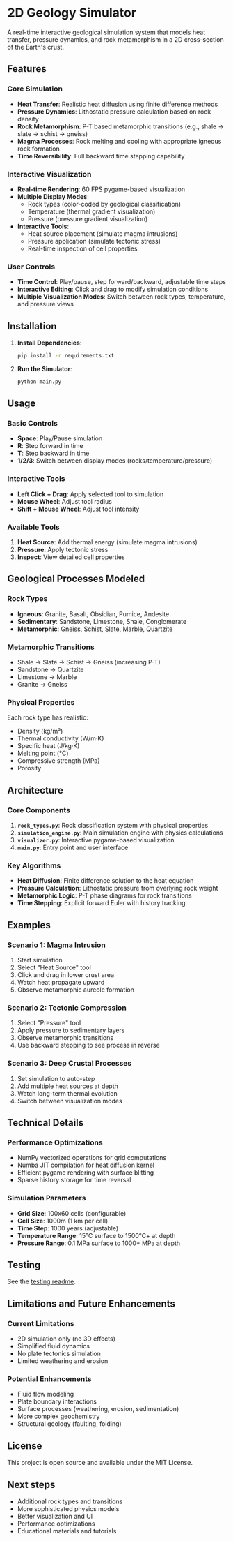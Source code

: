 # 2D Geology Simulator

A real-time interactive geological simulation system that models heat transfer, pressure dynamics, and rock metamorphism in a 2D cross-section of the Earth's crust.

## Features

### Core Simulation
- **Heat Transfer**: Realistic heat diffusion using finite difference methods
- **Pressure Dynamics**: Lithostatic pressure calculation based on rock density
- **Rock Metamorphism**: P-T based metamorphic transitions (e.g., shale → slate → schist → gneiss)
- **Magma Processes**: Rock melting and cooling with appropriate igneous rock formation
- **Time Reversibility**: Full backward time stepping capability

### Interactive Visualization
- **Real-time Rendering**: 60 FPS pygame-based visualization
- **Multiple Display Modes**:
  - Rock types (color-coded by geological classification)
  - Temperature (thermal gradient visualization)
  - Pressure (pressure gradient visualization)
- **Interactive Tools**:
  - Heat source placement (simulate magma intrusions)
  - Pressure application (simulate tectonic stress)
  - Real-time inspection of cell properties

### User Controls
- **Time Control**: Play/pause, step forward/backward, adjustable time steps
- **Interactive Editing**: Click and drag to modify simulation conditions
- **Multiple Visualization Modes**: Switch between rock types, temperature, and pressure views

## Installation

1. **Install Dependencies**:
   ```bash
   pip install -r requirements.txt
   ```

2. **Run the Simulator**:
   ```bash
   python main.py
   ```

## Usage

### Basic Controls
- **Space**: Play/Pause simulation
- **R**: Step forward in time
- **T**: Step backward in time
- **1/2/3**: Switch between display modes (rocks/temperature/pressure)

### Interactive Tools
- **Left Click + Drag**: Apply selected tool to simulation
- **Mouse Wheel**: Adjust tool radius
- **Shift + Mouse Wheel**: Adjust tool intensity

### Available Tools
1. **Heat Source**: Add thermal energy (simulate magma intrusions)
2. **Pressure**: Apply tectonic stress
3. **Inspect**: View detailed cell properties

## Geological Processes Modeled

### Rock Types
- **Igneous**: Granite, Basalt, Obsidian, Pumice, Andesite
- **Sedimentary**: Sandstone, Limestone, Shale, Conglomerate
- **Metamorphic**: Gneiss, Schist, Slate, Marble, Quartzite

### Metamorphic Transitions
- Shale → Slate → Schist → Gneiss (increasing P-T)
- Sandstone → Quartzite
- Limestone → Marble
- Granite → Gneiss

### Physical Properties
Each rock type has realistic:
- Density (kg/m³)
- Thermal conductivity (W/m·K)
- Specific heat (J/kg·K)
- Melting point (°C)
- Compressive strength (MPa)
- Porosity

## Architecture

### Core Components

1. **`rock_types.py`**: Rock classification system with physical properties
2. **`simulation_engine.py`**: Main simulation engine with physics calculations
3. **`visualizer.py`**: Interactive pygame-based visualization
4. **`main.py`**: Entry point and user interface

### Key Algorithms

- **Heat Diffusion**: Finite difference solution to the heat equation
- **Pressure Calculation**: Lithostatic pressure from overlying rock weight
- **Metamorphic Logic**: P-T phase diagrams for rock transitions
- **Time Stepping**: Explicit forward Euler with history tracking

## Examples

### Scenario 1: Magma Intrusion
1. Start simulation
2. Select "Heat Source" tool
3. Click and drag in lower crust area
4. Watch heat propagate upward
5. Observe metamorphic aureole formation

### Scenario 2: Tectonic Compression
1. Select "Pressure" tool
2. Apply pressure to sedimentary layers
3. Observe metamorphic transitions
4. Use backward stepping to see process in reverse

### Scenario 3: Deep Crustal Processes
1. Set simulation to auto-step
2. Add multiple heat sources at depth
3. Watch long-term thermal evolution
4. Switch between visualization modes

## Technical Details

### Performance Optimizations
- NumPy vectorized operations for grid computations
- Numba JIT compilation for heat diffusion kernel
- Efficient pygame rendering with surface blitting
- Sparse history storage for time reversal

### Simulation Parameters
- **Grid Size**: 100x60 cells (configurable)
- **Cell Size**: 1000m (1 km per cell)
- **Time Step**: 1000 years (adjustable)
- **Temperature Range**: 15°C surface to 1500°C+ at depth
- **Pressure Range**: 0.1 MPa surface to 1000+ MPa at depth

## Testing

See the [testing readme](./tests/README.md).

## Limitations and Future Enhancements

### Current Limitations
- 2D simulation only (no 3D effects)
- Simplified fluid dynamics
- No plate tectonics simulation
- Limited weathering and erosion

### Potential Enhancements
- Fluid flow modeling
- Plate boundary interactions
- Surface processes (weathering, erosion, sedimentation)
- More complex geochemistry
- Structural geology (faulting, folding)

## License

This project is open source and available under the MIT License.

## Next steps

- Additional rock types and transitions
- More sophisticated physics models
- Better visualization and UI
- Performance optimizations
- Educational materials and tutorials 